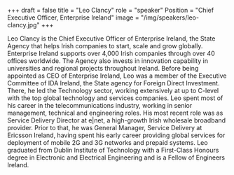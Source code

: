 +++
draft = false
title = "Leo Clancy"
role = "speaker"
Position = "Chief Executive Officer, Enterprise Ireland"
image = "/img/speakers/leo-clancy.jpg"
+++

Leo Clancy is the Chief Executive Officer of Enterprise Ireland, the State Agency that helps Irish companies to start, scale and grow globally. Enterprise Ireland supports over 4,000 Irish companies through over 40 offices worldwide. The Agency also invests in innovation capability in universities and regional projects throughout Ireland.
Before being appointed as CEO of Enterprise Ireland, Leo was a member of the Executive Committee of IDA Ireland, the State agency for Foreign Direct Investment. There, he led the Technology sector, working extensively at up to C-level with the top global technology and services companies.
Leo spent most of his career in the telecommunications industry, working in senior management, technical and engineering roles. His most recent role was as Service Delivery Director at e|net, a high-growth Irish wholesale broadband provider. Prior to that, he was General Manager, Service Delivery at Ericsson Ireland, having spent his early career providing global services for deployment of mobile 2G and 3G networks and prepaid systems.
Leo graduated from Dublin Institute of Technology with a First-Class Honours degree in Electronic and Electrical Engineering and is a Fellow of Engineers Ireland.